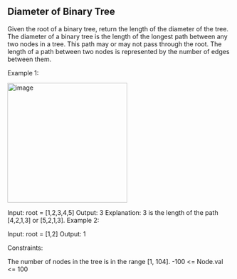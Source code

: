## Diameter of Binary Tree
Given the root of a binary tree, return the length of the diameter of the tree.
The diameter of a binary tree is the length of the longest path between any two nodes in a tree.
This path may or may not pass through the root.
The length of a path between two nodes is represented by the number of edges between them.

 

Example 1:


<img width="269" alt="image" src="https://github.com/Ayushsaini20/100-Days-Of-Code/assets/73630171/2c6e257d-9298-4499-9db9-788a47f6d9cd">


Input: root = [1,2,3,4,5]
Output: 3
Explanation: 3 is the length of the path [4,2,1,3] or [5,2,1,3].
Example 2:

Input: root = [1,2]
Output: 1
 

Constraints:

The number of nodes in the tree is in the range [1, 104].
-100 <= Node.val <= 100
